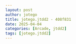 ```yaml
---
layout: post
author: jotego
title: jotego.jtdd2 - 408f831
date: 2025-04-04
categories: [Arcade, jtdd2]
tags: [jotego.jtdd2]
---
```


